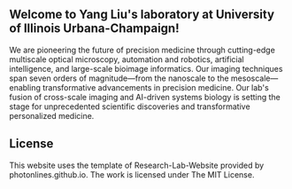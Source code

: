 
## Welcome to Yang Liu's laboratory at University of Illinois Urbana-Champaign!
We are pioneering the future of precision medicine through cutting-edge multiscale optical microscopy, automation and robotics, artificial intelligence, and large-scale bioimage informatics. Our imaging techniques span seven orders of magnitude—from the nanoscale to the mesoscale—enabling transformative advancements in precision medicine. Our lab's fusion of cross-scale imaging and AI-driven systems biology is setting the stage for unprecedented scientific discoveries and transformative personalized medicine. 

## License
This website uses the template of Research-Lab-Website provided by photonlines.github.io. The work is licensed under The MIT License.
